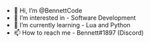 - 👋 Hi, I’m @BennettCode
- 👀 I’m interested in - Software Development 
- 🌱 I’m currently learning - Lua and Python
- 📫 How to reach me - Bennett#1897 (Discord)
